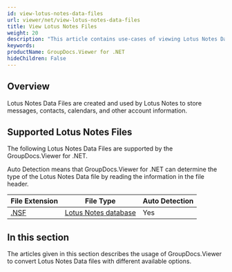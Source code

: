 ```yaml
---
id: view-lotus-notes-data-files
url: viewer/net/view-lotus-notes-data-files
title: View Lotus Notes Files
weight: 20
description: "This article contains use-cases of viewing Lotus Notes Data Files with GroupDocs.Viewer within your .NET applications."
keywords: 
productName: GroupDocs.Viewer for .NET
hideChildren: False
---
```

## Overview

Lotus Notes Data Files are created and used by Lotus Notes to store messages, contacts, calendars, and other account information.

## Supported Lotus Notes Files

The following Lotus Notes Data Files are supported by the GroupDocs.Viewer for .NET. 

Auto Detection means that GroupDocs.Viewer for .NET can determine the type of the Lotus Notes Data file by reading the information in the file header.

| File Extension | File Type | Auto Detection |
| --- | --- | --- |
| [.NSF](https://fileinfo.com/extension/nsf) | [Lotus Notes database](https://fileinfo.com/extension/nsf) | Yes |

## In this section

The articles given in this section describes the usage of GroupDocs.Viewer to convert Lotus Notes Data files with different available options.
